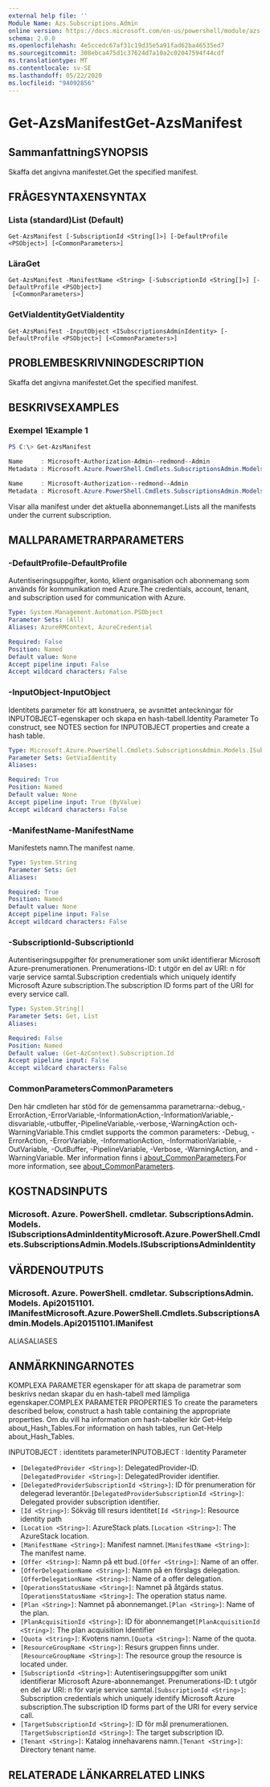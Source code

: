 ```yaml
---
external help file: ''
Module Name: Azs.Subscriptions.Admin
online version: https://docs.microsoft.com/en-us/powershell/module/azs.subscriptions.admin/get-azsmanifest
schema: 2.0.0
ms.openlocfilehash: 4e5ccedc67af31c19d35e5a91fad62ba46535ed7
ms.sourcegitcommit: 308ebca475d1c37624d7a10a2c02047594f44cdf
ms.translationtype: MT
ms.contentlocale: sv-SE
ms.lasthandoff: 05/22/2020
ms.locfileid: "94092856"
---
```

# <span data-ttu-id="fe348-101">Get-AzsManifest</span><span class="sxs-lookup"><span data-stu-id="fe348-101">Get-AzsManifest</span></span>

## <span data-ttu-id="fe348-102">Sammanfattning</span><span class="sxs-lookup"><span data-stu-id="fe348-102">SYNOPSIS</span></span>
<span data-ttu-id="fe348-103">Skaffa det angivna manifestet.</span><span class="sxs-lookup"><span data-stu-id="fe348-103">Get the specified manifest.</span></span>

## <span data-ttu-id="fe348-104">FRÅGESYNTAXEN</span><span class="sxs-lookup"><span data-stu-id="fe348-104">SYNTAX</span></span>

### <span data-ttu-id="fe348-105">Lista (standard)</span><span class="sxs-lookup"><span data-stu-id="fe348-105">List (Default)</span></span>
```
Get-AzsManifest [-SubscriptionId <String[]>] [-DefaultProfile <PSObject>] [<CommonParameters>]
```

### <span data-ttu-id="fe348-106">Lära</span><span class="sxs-lookup"><span data-stu-id="fe348-106">Get</span></span>
```
Get-AzsManifest -ManifestName <String> [-SubscriptionId <String[]>] [-DefaultProfile <PSObject>]
 [<CommonParameters>]
```

### <span data-ttu-id="fe348-107">GetViaIdentity</span><span class="sxs-lookup"><span data-stu-id="fe348-107">GetViaIdentity</span></span>
```
Get-AzsManifest -InputObject <ISubscriptionsAdminIdentity> [-DefaultProfile <PSObject>] [<CommonParameters>]
```

## <span data-ttu-id="fe348-108">PROBLEMBESKRIVNING</span><span class="sxs-lookup"><span data-stu-id="fe348-108">DESCRIPTION</span></span>
<span data-ttu-id="fe348-109">Skaffa det angivna manifestet.</span><span class="sxs-lookup"><span data-stu-id="fe348-109">Get the specified manifest.</span></span>

## <span data-ttu-id="fe348-110">BESKRIVS</span><span class="sxs-lookup"><span data-stu-id="fe348-110">EXAMPLES</span></span>

### <span data-ttu-id="fe348-111">Exempel 1</span><span class="sxs-lookup"><span data-stu-id="fe348-111">Example 1</span></span>
```powershell
PS C:\> Get-AzsManifest

Name     : Microsoft-Authorization-Admin--redmond--Admin
Metadata : Microsoft.Azure.PowerShell.Cmdlets.SubscriptionsAdmin.Models.Api20151101.ManifestMetadata

Name     : Microsoft-Authorization--redmond--Admin
Metadata : Microsoft.Azure.PowerShell.Cmdlets.SubscriptionsAdmin.Models.Api20151101.ManifestMetadata
```

<span data-ttu-id="fe348-112">Visar alla manifest under det aktuella abonnemanget.</span><span class="sxs-lookup"><span data-stu-id="fe348-112">Lists all the manifests under the current subscription.</span></span>

## <span data-ttu-id="fe348-113">MALLPARAMETRAR</span><span class="sxs-lookup"><span data-stu-id="fe348-113">PARAMETERS</span></span>

### <span data-ttu-id="fe348-114">-DefaultProfile</span><span class="sxs-lookup"><span data-stu-id="fe348-114">-DefaultProfile</span></span>
<span data-ttu-id="fe348-115">Autentiseringsuppgifter, konto, klient organisation och abonnemang som används för kommunikation med Azure.</span><span class="sxs-lookup"><span data-stu-id="fe348-115">The credentials, account, tenant, and subscription used for communication with Azure.</span></span>

```yaml
Type: System.Management.Automation.PSObject
Parameter Sets: (All)
Aliases: AzureRMContext, AzureCredential

Required: False
Position: Named
Default value: None
Accept pipeline input: False
Accept wildcard characters: False

```

### <span data-ttu-id="fe348-116">-InputObject</span><span class="sxs-lookup"><span data-stu-id="fe348-116">-InputObject</span></span>
<span data-ttu-id="fe348-117">Identitets parameter för att konstruera, se avsnittet anteckningar för INPUTOBJECT-egenskaper och skapa en hash-tabell.</span><span class="sxs-lookup"><span data-stu-id="fe348-117">Identity Parameter To construct, see NOTES section for INPUTOBJECT properties and create a hash table.</span></span>

```yaml
Type: Microsoft.Azure.PowerShell.Cmdlets.SubscriptionsAdmin.Models.ISubscriptionsAdminIdentity
Parameter Sets: GetViaIdentity
Aliases:

Required: True
Position: Named
Default value: None
Accept pipeline input: True (ByValue)
Accept wildcard characters: False

```

### <span data-ttu-id="fe348-118">-ManifestName</span><span class="sxs-lookup"><span data-stu-id="fe348-118">-ManifestName</span></span>
<span data-ttu-id="fe348-119">Manifestets namn.</span><span class="sxs-lookup"><span data-stu-id="fe348-119">The manifest name.</span></span>

```yaml
Type: System.String
Parameter Sets: Get
Aliases:

Required: True
Position: Named
Default value: None
Accept pipeline input: False
Accept wildcard characters: False

```

### <span data-ttu-id="fe348-120">-SubscriptionId</span><span class="sxs-lookup"><span data-stu-id="fe348-120">-SubscriptionId</span></span>
<span data-ttu-id="fe348-121">Autentiseringsuppgifter för prenumerationer som unikt identifierar Microsoft Azure-prenumerationen. Prenumerations-ID: t utgör en del av URI: n för varje service samtal.</span><span class="sxs-lookup"><span data-stu-id="fe348-121">Subscription credentials which uniquely identify Microsoft Azure subscription.The subscription ID forms part of the URI for every service call.</span></span>

```yaml
Type: System.String[]
Parameter Sets: Get, List
Aliases:

Required: False
Position: Named
Default value: (Get-AzContext).Subscription.Id
Accept pipeline input: False
Accept wildcard characters: False

```

### <span data-ttu-id="fe348-122">CommonParameters</span><span class="sxs-lookup"><span data-stu-id="fe348-122">CommonParameters</span></span>
<span data-ttu-id="fe348-123">Den här cmdleten har stöd för de gemensamma parametrarna:-debug,-ErrorAction,-ErrorVariable,-InformationAction,-InformationVariable,-disvariable,-utbuffer,-PipelineVariable,-verbose,-WarningAction och-WarningVariable.</span><span class="sxs-lookup"><span data-stu-id="fe348-123">This cmdlet supports the common parameters: -Debug, -ErrorAction, -ErrorVariable, -InformationAction, -InformationVariable, -OutVariable, -OutBuffer, -PipelineVariable, -Verbose, -WarningAction, and -WarningVariable.</span></span> <span data-ttu-id="fe348-124">Mer information finns i [about_CommonParameters](http://go.microsoft.com/fwlink/?LinkID=113216).</span><span class="sxs-lookup"><span data-stu-id="fe348-124">For more information, see [about_CommonParameters](http://go.microsoft.com/fwlink/?LinkID=113216).</span></span>

## <span data-ttu-id="fe348-125">KOSTNADS</span><span class="sxs-lookup"><span data-stu-id="fe348-125">INPUTS</span></span>

### <span data-ttu-id="fe348-126">Microsoft. Azure. PowerShell. cmdletar. SubscriptionsAdmin. Models. ISubscriptionsAdminIdentity</span><span class="sxs-lookup"><span data-stu-id="fe348-126">Microsoft.Azure.PowerShell.Cmdlets.SubscriptionsAdmin.Models.ISubscriptionsAdminIdentity</span></span>

## <span data-ttu-id="fe348-127">VÄRDEN</span><span class="sxs-lookup"><span data-stu-id="fe348-127">OUTPUTS</span></span>

### <span data-ttu-id="fe348-128">Microsoft. Azure. PowerShell. cmdletar. SubscriptionsAdmin. Models. Api20151101. IManifest</span><span class="sxs-lookup"><span data-stu-id="fe348-128">Microsoft.Azure.PowerShell.Cmdlets.SubscriptionsAdmin.Models.Api20151101.IManifest</span></span>

<span data-ttu-id="fe348-129">ALIAS</span><span class="sxs-lookup"><span data-stu-id="fe348-129">ALIASES</span></span>

## <span data-ttu-id="fe348-130">ANMÄRKNINGAR</span><span class="sxs-lookup"><span data-stu-id="fe348-130">NOTES</span></span>

<span data-ttu-id="fe348-131">KOMPLEXA PARAMETER egenskaper för att skapa de parametrar som beskrivs nedan skapar du en hash-tabell med lämpliga egenskaper.</span><span class="sxs-lookup"><span data-stu-id="fe348-131">COMPLEX PARAMETER PROPERTIES To create the parameters described below, construct a hash table containing the appropriate properties.</span></span> <span data-ttu-id="fe348-132">Om du vill ha information om hash-tabeller kör Get-Help about_Hash_Tables.</span><span class="sxs-lookup"><span data-stu-id="fe348-132">For information on hash tables, run Get-Help about_Hash_Tables.</span></span>

<span data-ttu-id="fe348-133">INPUTOBJECT <ISubscriptionsAdminIdentity> : identitets parameter</span><span class="sxs-lookup"><span data-stu-id="fe348-133">INPUTOBJECT <ISubscriptionsAdminIdentity>: Identity Parameter</span></span>
  - <span data-ttu-id="fe348-134">`[DelegatedProvider <String>]`: DelegatedProvider-ID.</span><span class="sxs-lookup"><span data-stu-id="fe348-134">`[DelegatedProvider <String>]`: DelegatedProvider identifier.</span></span>
  - <span data-ttu-id="fe348-135">`[DelegatedProviderSubscriptionId <String>]`: ID för prenumeration för delegerad leverantör.</span><span class="sxs-lookup"><span data-stu-id="fe348-135">`[DelegatedProviderSubscriptionId <String>]`: Delegated provider subscription identifier.</span></span>
  - <span data-ttu-id="fe348-136">`[Id <String>]`: Sökväg till resurs identitet</span><span class="sxs-lookup"><span data-stu-id="fe348-136">`[Id <String>]`: Resource identity path</span></span>
  - <span data-ttu-id="fe348-137">`[Location <String>]`: AzureStack plats.</span><span class="sxs-lookup"><span data-stu-id="fe348-137">`[Location <String>]`: The AzureStack location.</span></span>
  - <span data-ttu-id="fe348-138">`[ManifestName <String>]`: Manifest namnet.</span><span class="sxs-lookup"><span data-stu-id="fe348-138">`[ManifestName <String>]`: The manifest name.</span></span>
  - <span data-ttu-id="fe348-139">`[Offer <String>]`: Namn på ett bud.</span><span class="sxs-lookup"><span data-stu-id="fe348-139">`[Offer <String>]`: Name of an offer.</span></span>
  - <span data-ttu-id="fe348-140">`[OfferDelegationName <String>]`: Namn på en förslags delegation.</span><span class="sxs-lookup"><span data-stu-id="fe348-140">`[OfferDelegationName <String>]`: Name of a offer delegation.</span></span>
  - <span data-ttu-id="fe348-141">`[OperationsStatusName <String>]`: Namnet på åtgärds status.</span><span class="sxs-lookup"><span data-stu-id="fe348-141">`[OperationsStatusName <String>]`: The operation status name.</span></span>
  - <span data-ttu-id="fe348-142">`[Plan <String>]`: Namnet på abonnemanget.</span><span class="sxs-lookup"><span data-stu-id="fe348-142">`[Plan <String>]`: Name of the plan.</span></span>
  - <span data-ttu-id="fe348-143">`[PlanAcquisitionId <String>]`: ID för abonnemanget</span><span class="sxs-lookup"><span data-stu-id="fe348-143">`[PlanAcquisitionId <String>]`: The plan acquisition Identifier</span></span>
  - <span data-ttu-id="fe348-144">`[Quota <String>]`: Kvotens namn.</span><span class="sxs-lookup"><span data-stu-id="fe348-144">`[Quota <String>]`: Name of the quota.</span></span>
  - <span data-ttu-id="fe348-145">`[ResourceGroupName <String>]`: Resurs gruppen finns under.</span><span class="sxs-lookup"><span data-stu-id="fe348-145">`[ResourceGroupName <String>]`: The resource group the resource is located under.</span></span>
  - <span data-ttu-id="fe348-146">`[SubscriptionId <String>]`: Autentiseringsuppgifter som unikt identifierar Microsoft Azure-abonnemanget. Prenumerations-ID: t utgör en del av URI: n för varje service samtal.</span><span class="sxs-lookup"><span data-stu-id="fe348-146">`[SubscriptionId <String>]`: Subscription credentials which uniquely identify Microsoft Azure subscription.The subscription ID forms part of the URI for every service call.</span></span>
  - <span data-ttu-id="fe348-147">`[TargetSubscriptionId <String>]`: ID för mål prenumerationen.</span><span class="sxs-lookup"><span data-stu-id="fe348-147">`[TargetSubscriptionId <String>]`: The target subscription ID.</span></span>
  - <span data-ttu-id="fe348-148">`[Tenant <String>]`: Katalog innehavarens namn.</span><span class="sxs-lookup"><span data-stu-id="fe348-148">`[Tenant <String>]`: Directory tenant name.</span></span>

## <span data-ttu-id="fe348-149">RELATERADE LÄNKAR</span><span class="sxs-lookup"><span data-stu-id="fe348-149">RELATED LINKS</span></span>

